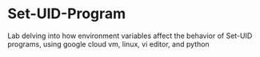 # Set-UID-Program
Lab delving into how environment variables affect the behavior of Set-UID programs, using google cloud vm, linux, vi editor, and python
